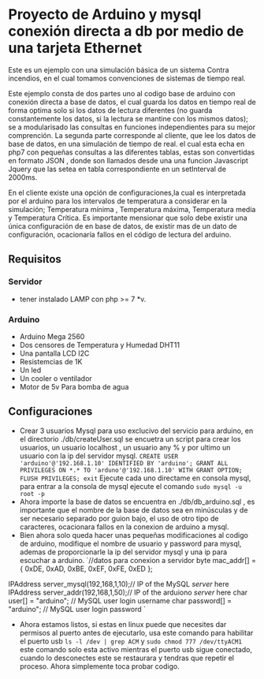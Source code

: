 # Proyecto de Arduino y mysql conexión directa a db por medio de una tarjeta Ethernet
Este es un ejemplo con una simulación básica de un sistema Contra incendios, en el cual tomamos convenciones de sistemas de tiempo real.

Este ejemplo consta de dos partes uno  al codigo base de arduino con conexión directa a base de datos, el cual guarda los datos en tiempo real de forma optima solo si los datos de lectura diferentes (no guarda constantemente los datos, si la lectura se mantine con los mismos datos); se a modularisado las consultas en funciones independientes para su mejor comprención.
La segunda parte corresponde al cliente, que lee los datos de base de datos, en una simulación de tiempo de real. el cual esta echa en php7 
con pequeñas consultas a las diferentes tablas, estas son convertidas en formato JSON , donde son llamados desde una una funcion Javascript Jquery que las setea en tabla correspondiente en un setInterval de 2000ms.

En el cliente existe una opción de configuraciones,la cual es interpretada por el arduino para los intervalos de temperatura a considerar en la simulación; Temperatura mínima , Temperatura máxima, Temperatura media y Temperatura Crítica. Es importante mensionar que solo debe existir una única configuración de en base de datos, de existir mas de un dato de configuración, ocacionaría fallos en el código de lectura del arduino.

## Requisitos
### Servidor
* tener instalado LAMP con php >= 7 *v.
### Arduino
* Arduino Mega 2560
* Dos censores de Temperatura y Humedad DHT11
* Una pantalla LCD I2C
* Resistemcias de 1K
* Un led
* Un cooler o ventilador
* Motor de 5v Para bomba de agua
## Configuraciones 
* Crear 3 usuarios Mysql para uso exclucivo del servicio para arduino, en el directorio ./db/createUser.sql se encuetra un script para crear los usuarios,  un usuario localhost , un usuario any % y por ultimo un usuario con la ip del servidor mysql.
`CREATE USER 'arduino'@'192.168.1.10' IDENTIFIED BY 'arduino';
GRANT ALL PRIVILEGES ON *.* TO 'arduno'@'192.168.1.10' WITH GRANT OPTION;
FLUSH PRIVILEGES;
exit`
 Ejecute cada uno directame en consola mysql, para entrar a la consola de mysql ejecute el comando `sudo mysql -u root -p` 
 * Ahora importe la base de datos se encuentra en ./db/db_arduino.sql , es importante que el nombre de la base de datos sea en minúsculas y de ser necesario separado por guion bajo, el uso de otro tipo de caracteres, ocacionara fallos en la conexion de arduino a mysql.
 * Bien ahora solo queda hacer unas pequeñas modificaciones al codigo de arduino, modifique el nombre de usuario y password para mysql, ademas de proporcionarle la ip del servidor mysql y una ip para escuchar a arduino.
 `//datos para conexion a servidor
byte mac_addr[] = { 0xDE, 0xAD, 0xBE, 0xEF, 0xFE, 0xED };

IPAddress server_mysql(192,168,1,10);// IP of the MySQL *server* here
IPAddress server_addr(192,168,1,50);// IP of the arduiono *server* here
char user[] = "arduino";              // MySQL user login username
char password[] = "arduino";        // MySQL user login password `
* Ahora estamos listos, si estas en linux puede que necesites dar permisos al puerto antes de ejecutarlo, usa este comando para habilitar el puerto usb `ls -l /dev | grep ACM` y `sudo chmod 777 /dev/ttyACM1` este comando solo esta activo mientras el puerto usb sigue conectado, cuando lo desconectes este se restaurara y tendras que repetir el proceso. Ahora simplemente toca probar codigo.


